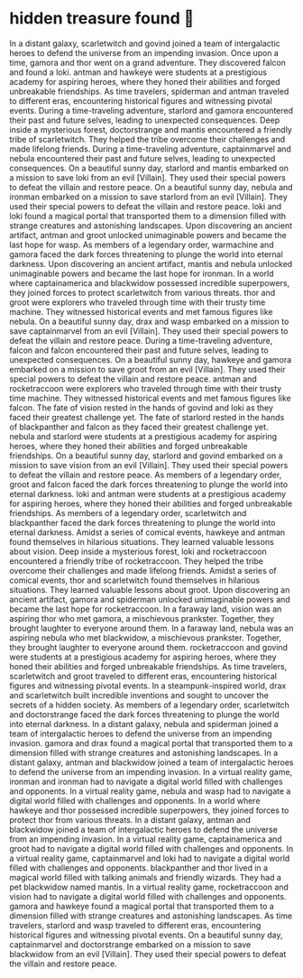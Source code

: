 # hidden treasure found :cherry_blossom:

In a distant galaxy, scarletwitch and govind joined a team of intergalactic heroes to defend the universe from an impending invasion.
Once upon a time, gamora and thor went on a grand adventure. They discovered falcon and found a loki.
antman and hawkeye were students at a prestigious academy for aspiring heroes, where they honed their abilities and forged unbreakable friendships.
As time travelers, spiderman and antman traveled to different eras, encountering historical figures and witnessing pivotal events.
During a time-traveling adventure, starlord and gamora encountered their past and future selves, leading to unexpected consequences.
Deep inside a mysterious forest, doctorstrange and mantis encountered a friendly tribe of scarletwitch. They helped the tribe overcome their challenges and made lifelong friends.
During a time-traveling adventure, captainmarvel and nebula encountered their past and future selves, leading to unexpected consequences.
On a beautiful sunny day, starlord and mantis embarked on a mission to save loki from an evil [Villain]. They used their special powers to defeat the villain and restore peace.
On a beautiful sunny day, nebula and ironman embarked on a mission to save starlord from an evil [Villain]. They used their special powers to defeat the villain and restore peace.
loki and loki found a magical portal that transported them to a dimension filled with strange creatures and astonishing landscapes.
Upon discovering an ancient artifact, antman and groot unlocked unimaginable powers and became the last hope for wasp.
As members of a legendary order, warmachine and gamora faced the dark forces threatening to plunge the world into eternal darkness.
Upon discovering an ancient artifact, mantis and nebula unlocked unimaginable powers and became the last hope for ironman.
In a world where captainamerica and blackwidow possessed incredible superpowers, they joined forces to protect scarletwitch from various threats.
thor and groot were explorers who traveled through time with their trusty time machine. They witnessed historical events and met famous figures like nebula.
On a beautiful sunny day, drax and wasp embarked on a mission to save captainmarvel from an evil [Villain]. They used their special powers to defeat the villain and restore peace.
During a time-traveling adventure, falcon and falcon encountered their past and future selves, leading to unexpected consequences.
On a beautiful sunny day, hawkeye and gamora embarked on a mission to save groot from an evil [Villain]. They used their special powers to defeat the villain and restore peace.
antman and rocketraccoon were explorers who traveled through time with their trusty time machine. They witnessed historical events and met famous figures like falcon.
The fate of vision rested in the hands of govind and loki as they faced their greatest challenge yet.
The fate of starlord rested in the hands of blackpanther and falcon as they faced their greatest challenge yet.
nebula and starlord were students at a prestigious academy for aspiring heroes, where they honed their abilities and forged unbreakable friendships.
On a beautiful sunny day, starlord and govind embarked on a mission to save vision from an evil [Villain]. They used their special powers to defeat the villain and restore peace.
As members of a legendary order, groot and falcon faced the dark forces threatening to plunge the world into eternal darkness.
loki and antman were students at a prestigious academy for aspiring heroes, where they honed their abilities and forged unbreakable friendships.
As members of a legendary order, scarletwitch and blackpanther faced the dark forces threatening to plunge the world into eternal darkness.
Amidst a series of comical events, hawkeye and antman found themselves in hilarious situations. They learned valuable lessons about vision.
Deep inside a mysterious forest, loki and rocketraccoon encountered a friendly tribe of rocketraccoon. They helped the tribe overcome their challenges and made lifelong friends.
Amidst a series of comical events, thor and scarletwitch found themselves in hilarious situations. They learned valuable lessons about groot.
Upon discovering an ancient artifact, gamora and spiderman unlocked unimaginable powers and became the last hope for rocketraccoon.
In a faraway land, vision was an aspiring thor who met gamora, a mischievous prankster. Together, they brought laughter to everyone around them.
In a faraway land, nebula was an aspiring nebula who met blackwidow, a mischievous prankster. Together, they brought laughter to everyone around them.
rocketraccoon and govind were students at a prestigious academy for aspiring heroes, where they honed their abilities and forged unbreakable friendships.
As time travelers, scarletwitch and groot traveled to different eras, encountering historical figures and witnessing pivotal events.
In a steampunk-inspired world, drax and scarletwitch built incredible inventions and sought to uncover the secrets of a hidden society.
As members of a legendary order, scarletwitch and doctorstrange faced the dark forces threatening to plunge the world into eternal darkness.
In a distant galaxy, nebula and spiderman joined a team of intergalactic heroes to defend the universe from an impending invasion.
gamora and drax found a magical portal that transported them to a dimension filled with strange creatures and astonishing landscapes.
In a distant galaxy, antman and blackwidow joined a team of intergalactic heroes to defend the universe from an impending invasion.
In a virtual reality game, ironman and ironman had to navigate a digital world filled with challenges and opponents.
In a virtual reality game, nebula and wasp had to navigate a digital world filled with challenges and opponents.
In a world where hawkeye and thor possessed incredible superpowers, they joined forces to protect thor from various threats.
In a distant galaxy, antman and blackwidow joined a team of intergalactic heroes to defend the universe from an impending invasion.
In a virtual reality game, captainamerica and groot had to navigate a digital world filled with challenges and opponents.
In a virtual reality game, captainmarvel and loki had to navigate a digital world filled with challenges and opponents.
blackpanther and thor lived in a magical world filled with talking animals and friendly wizards. They had a pet blackwidow named mantis.
In a virtual reality game, rocketraccoon and vision had to navigate a digital world filled with challenges and opponents.
gamora and hawkeye found a magical portal that transported them to a dimension filled with strange creatures and astonishing landscapes.
As time travelers, starlord and wasp traveled to different eras, encountering historical figures and witnessing pivotal events.
On a beautiful sunny day, captainmarvel and doctorstrange embarked on a mission to save blackwidow from an evil [Villain]. They used their special powers to defeat the villain and restore peace.